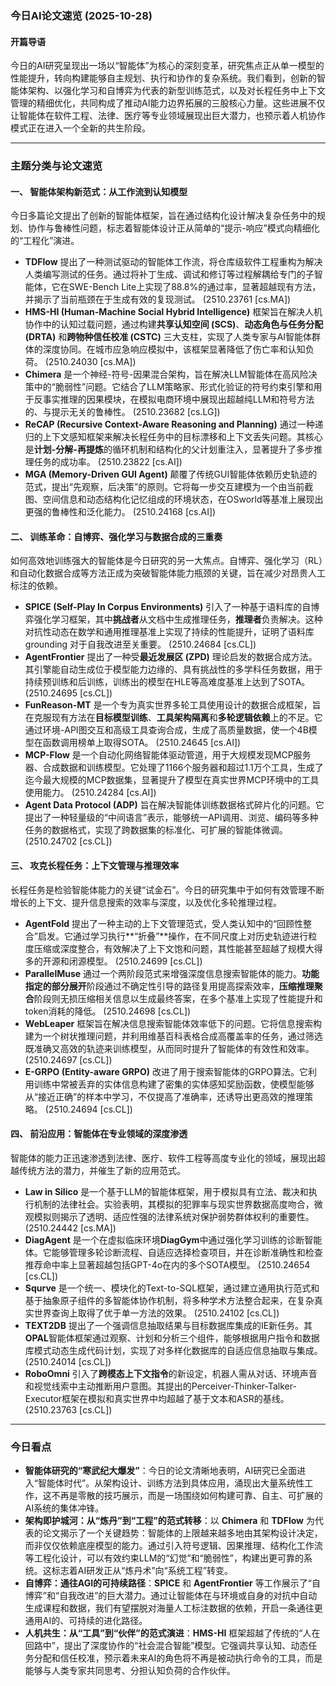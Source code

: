
### 今日AI论文速览 (2025-10-28)

#### 开篇导语
今日的AI研究呈现出一场以“智能体”为核心的深刻变革，研究焦点正从单一模型的性能提升，转向构建能够自主规划、执行和协作的复杂系统。我们看到，创新的智能体架构、以强化学习和自博弈为代表的新型训练范式，以及对长程任务中上下文管理的精细优化，共同构成了推动AI能力边界拓展的三股核心力量。这些进展不仅让智能体在软件工程、法律、医疗等专业领域展现出巨大潜力，也预示着人机协作模式正在进入一个全新的共生阶段。

---

### 主题分类与论文速览

#### 一、 智能体架构新范式：从工作流到认知模型
今日多篇论文提出了创新的智能体框架，旨在通过结构化设计解决复杂任务中的规划、协作与鲁棒性问题，标志着智能体设计正从简单的“提示-响应”模式向精细化的“工程化”演进。

*   **TDFlow** 提出了一种测试驱动的智能体工作流，将仓库级软件工程重构为解决人类编写测试的任务。通过将补丁生成、调试和修订等过程解耦给专门的子智能体，它在SWE-Bench Lite上实现了88.8%的通过率，显著超越现有方法，并揭示了当前瓶颈在于生成有效的复现测试。 (2510.23761 [cs.MA])
*   **HMS-HI (Human-Machine Social Hybrid Intelligence)** 框架旨在解决人机协作中的认知过载问题，通过构建**共享认知空间 (SCS)**、**动态角色与任务分配 (DRTA)** 和**跨物种信任校准 (CSTC)** 三大支柱，实现了人类专家与AI智能体群体的深度协同。在城市应急响应模拟中，该框架显著降低了伤亡率和认知负荷。 (2510.24030 [cs.MA])
*   **Chimera** 是一个神经-符号-因果混合架构，旨在解决LLM智能体在高风险决策中的“脆弱性”问题。它结合了LLM策略家、形式化验证的符号约束引擎和用于反事实推理的因果模块，在模拟电商环境中展现出超越纯LLM和符号方法的、与提示无关的鲁棒性。 (2510.23682 [cs.LG])
*   **ReCAP (Recursive Context-Aware Reasoning and Planning)** 通过一种递归的上下文感知框架来解决长程任务中的目标漂移和上下文丢失问题。其核心是**计划-分解-再提炼**的循环机制和结构化的父计划重注入，显著提升了多步推理任务的成功率。 (2510.23822 [cs.AI])
*   **MGA (Memory-Driven GUI Agent)** 颠覆了传统GUI智能体依赖历史轨迹的范式，提出“先观察，后决策”的原则。它将每一步交互建模为一个由当前截图、空间信息和动态结构化记忆组成的环境状态，在OSworld等基准上展现出更强的鲁棒性和泛化能力。 (2510.24168 [cs.AI])

#### 二、 训练革命：自博弈、强化学习与数据合成的三重奏
如何高效地训练强大的智能体是今日研究的另一大焦点。自博弈、强化学习（RL）和自动化数据合成等方法正成为突破智能体能力瓶颈的关键，旨在减少对昂贵人工标注的依赖。

*   **SPICE (Self-Play In Corpus Environments)** 引入了一种基于语料库的自博弈强化学习框架，其中**挑战者**从文档中生成推理任务，**推理者**负责解决。这种对抗性动态在数学和通用推理基准上实现了持续的性能提升，证明了语料库 grounding 对于自我改进至关重要。 (2510.24684 [cs.CL])
*   **AgentFrontier** 提出了一种受**最近发展区 (ZPD)** 理论启发的数据合成方法。其引擎能自动生成位于模型能力边缘的、具有挑战性的多学科任务数据，用于持续预训练和后训练，训练出的模型在HLE等高难度基准上达到了SOTA。 (2510.24695 [cs.CL])
*   **FunReason-MT** 是一个专为真实世界多轮工具使用设计的数据合成框架，旨在克服现有方法在**目标模型训练**、**工具架构隔离**和**多轮逻辑依赖**上的不足。它通过环境-API图交互和高级工具查询合成，生成了高质量数据，使一个4B模型在函数调用榜单上取得SOTA。 (2510.24645 [cs.AI])
*   **MCP-Flow** 是一个自动化网络智能体驱动管道，用于大规模发现MCP服务器、合成数据和训练模型。它处理了1166个服务器和超过1.1万个工具，生成了迄今最大规模的MCP数据集，显著提升了模型在真实世界MCP环境中的工具使用能力。 (2510.24284 [cs.AI])
*   **Agent Data Protocol (ADP)** 旨在解决智能体训练数据格式碎片化的问题。它提出了一种轻量级的“中间语言”表示，能够统一API调用、浏览、编码等多种任务的数据格式，实现了跨数据集的标准化、可扩展的智能体微调。 (2510.24702 [cs.CL])

#### 三、 攻克长程任务：上下文管理与推理效率
长程任务是检验智能体能力的关键“试金石”。今日的研究集中于如何有效管理不断增长的上下文、提升信息搜索的效率与深度，以及优化多轮推理过程。

*   **AgentFold** 提出了一种主动的上下文管理范式，受人类认知中的“回顾性整合”启发。它通过学习执行**“折叠”**操作，在不同尺度上对历史轨迹进行粒度压缩或深度整合，有效解决了上下文饱和问题，其性能甚至超越了规模大得多的开源和闭源模型。 (2510.24699 [cs.CL])
*   **ParallelMuse** 通过一个两阶段范式来增强深度信息搜索智能体的能力。**功能指定的部分展开**阶段通过不确定性引导的路径复用提高探索效率，**压缩推理聚合**阶段则无损压缩相关信息以生成最终答案，在多个基准上实现了性能提升和token消耗的降低。 (2510.24698 [cs.CL])
*   **WebLeaper** 框架旨在解决信息搜索智能体效率低下的问题。它将信息搜索构建为一个树状推理问题，并利用维基百科表格合成高覆盖率的任务，通过筛选既准确又高效的轨迹来训练模型，从而同时提升了智能体的有效性和效率。 (2510.24697 [cs.CL])
*   **E-GRPO (Entity-aware GRPO)** 改进了用于搜索智能体的GRPO算法。它利用训练中常被丢弃的实体信息构建了密集的实体感知奖励函数，使模型能够从“接近正确”的样本中学习，不仅提高了准确率，还诱导出更高效的推理策略。 (2510.24694 [cs.CL])

#### 四、 前沿应用：智能体在专业领域的深度渗透
智能体的能力正迅速渗透到法律、医疗、软件工程等高度专业化的领域，展现出超越传统方法的潜力，并催生了新的应用范式。

*   **Law in Silico** 是一个基于LLM的智能体框架，用于模拟具有立法、裁决和执行机制的法律社会。实验表明，其模拟的犯罪率与现实世界数据高度吻合，微观模拟则揭示了透明、适应性强的法律系统对保护弱势群体权利的重要性。 (2510.24442 [cs.MA])
*   **DiagAgent** 是一个在虚拟临床环境**DiagGym**中通过强化学习训练的诊断智能体。它能够管理多轮诊断流程、自适应选择检查项目，并在诊断准确性和检查推荐命中率上显著超越包括GPT-4o在内的多个SOTA模型。 (2510.24654 [cs.CL])
*   **Squrve** 是一个统一、模块化的Text-to-SQL框架，通过建立通用执行范式和基于抽象原子组件的多智能体协作机制，将多种学术方法整合起来，在复杂真实世界查询上取得了优于单一方法的效果。 (2510.24102 [cs.CL])
*   **TEXT2DB** 提出了一个强调信息抽取结果与目标数据库集成的IE新任务。其**OPAL**智能体框架通过观察、计划和分析三个组件，能够根据用户指令和数据库模式动态生成代码计划，实现了对多样化数据库的自适应信息抽取与集成。 (2510.24014 [cs.CL])
*   **RoboOmni** 引入了**跨模态上下文指令**的新设定，机器人需从对话、环境声音和视觉线索中主动推断用户意图。其提出的Perceiver-Thinker-Talker-Executor框架在模拟和真实世界中均超越了基于文本和ASR的基线。 (2510.23763 [cs.CL])

---

### 今日看点

*   **智能体研究的“寒武纪大爆发”**：今日的论文清晰地表明，AI研究已全面进入“智能体时代”。从架构设计、训练方法到具体应用，涌现出大量系统性工作，这不再是零散的技巧展示，而是一场围绕如何构建可靠、自主、可扩展的AI系统的集体冲锋。
*   **架构即护城河：从“炼丹”到“工程”的范式转移**：以 **Chimera** 和 **TDFlow** 为代表的论文揭示了一个关键趋势：智能体的上限越来越多地由其架构设计决定，而非仅仅依赖底座模型的能力。通过引入符号逻辑、因果推理、结构化工作流等工程化设计，可以有效约束LLM的“幻觉”和“脆弱性”，构建出更可靠的系统。这标志着AI研发正从“炼丹术”向“系统工程”转变。
*   **自博弈：通往AGI的可持续路径**：**SPICE** 和 **AgentFrontier** 等工作展示了“自博弈”和“自我改进”的巨大潜力。通过让智能体在与环境或自身的对抗中自动生成课程和数据，我们有望摆脱对海量人工标注数据的依赖，开启一条通往更通用AI的、可持续的进化路径。
*   **人机共生：从“工具”到“伙伴”的范式演进**：**HMS-HI** 框架超越了传统的“人在回路中”，提出了深度协作的“社会混合智能”模型。它强调共享认知、动态任务分配和信任校准，预示着未来AI的角色将不再是被动执行命令的工具，而是能够与人类专家共同思考、分担认知负荷的合作伙伴。